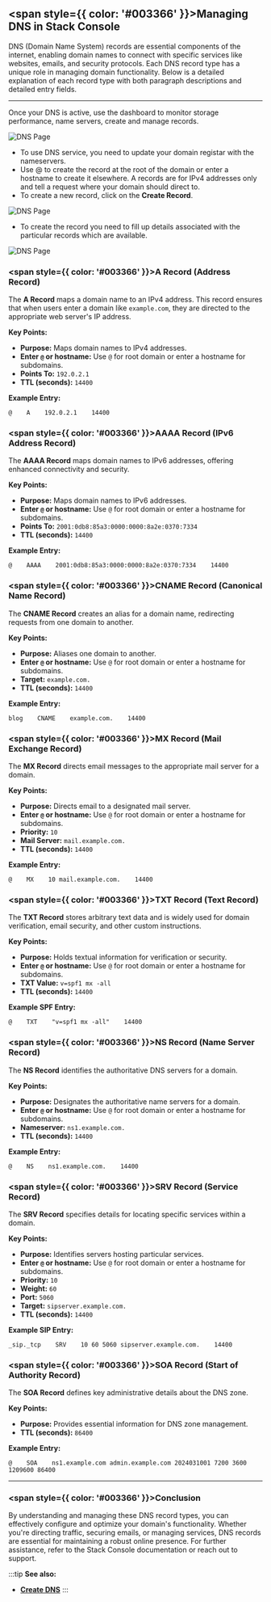 ## <span style={{ color: '#003366' }}>Managing DNS in Stack Console</span>

DNS (Domain Name System) records are essential components of the internet, enabling domain names to connect with specific services like websites, emails, and security protocols. Each DNS record type has a unique role in managing domain functionality. Below is a detailed explanation of each record type with both paragraph descriptions and detailed entry fields.

---

Once your DNS is active, use the dashboard to monitor storage performance, name servers, create and manage records.

![DNS Page](images/man-dns-1.png)

- To use DNS service, you need to update your domain registar with the nameservers.
- Use @ to create the record at the root of the domain or enter a hostname to create it elsewhere. A records are for IPv4 addresses only and tell a request where your domain should direct to.
- To create a new record, click on the **Create Record**.

![DNS Page](images/man-dns-2.png)

- To create the record you need to fill up details associated with the particular records which are available. 

![DNS Page](images/man-dns-3.png)

### <span style={{ color: '#003366' }}>A Record (Address Record)</span>

The **A Record** maps a domain name to an IPv4 address. This record ensures that when users enter a domain like `example.com`, they are directed to the appropriate web server's IP address.  

**Key Points:**
- **Purpose:** Maps domain names to IPv4 addresses.
- **Enter `@` or hostname:** Use `@` for root domain or enter a hostname for subdomains.
- **Points To:** `192.0.2.1`
- **TTL (seconds):** `14400`

**Example Entry:**  
```
@    A    192.0.2.1    14400
```
### <span style={{ color: '#003366' }}>AAAA Record (IPv6 Address Record)</span>

The **AAAA Record** maps domain names to IPv6 addresses, offering enhanced connectivity and security. 

**Key Points:**
- **Purpose:** Maps domain names to IPv6 addresses.
- **Enter `@` or hostname:** Use `@` for root domain or enter a hostname for subdomains.
- **Points To:** `2001:0db8:85a3:0000:0000:8a2e:0370:7334`
- **TTL (seconds):** `14400`

**Example Entry:**  
```
@    AAAA    2001:0db8:85a3:0000:0000:8a2e:0370:7334    14400
```
### <span style={{ color: '#003366' }}>CNAME Record (Canonical Name Record)</span>

The **CNAME Record** creates an alias for a domain name, redirecting requests from one domain to another. 

**Key Points:**
- **Purpose:** Aliases one domain to another.
- **Enter `@` or hostname:** Use `@` for root domain or enter a hostname for subdomains.
- **Target:** `example.com.`
- **TTL (seconds):** `14400`

**Example Entry:**  
```
blog    CNAME    example.com.    14400
```
### <span style={{ color: '#003366' }}>MX Record (Mail Exchange Record)</span>

The **MX Record** directs email messages to the appropriate mail server for a domain. 

**Key Points:**
- **Purpose:** Directs email to a designated mail server.
- **Enter `@` or hostname:** Use `@` for root domain or enter a hostname for subdomains.
- **Priority:** `10`
- **Mail Server:** `mail.example.com.`
- **TTL (seconds):** `14400`

**Example Entry:**  
```
@    MX    10 mail.example.com.    14400
```
### <span style={{ color: '#003366' }}>TXT Record (Text Record)</span>

The **TXT Record** stores arbitrary text data and is widely used for domain verification, email security, and other custom instructions.

**Key Points:**
- **Purpose:** Holds textual information for verification or security.
- **Enter `@` or hostname:** Use `@` for root domain or enter a hostname for subdomains.
- **TXT Value:** `v=spf1 mx -all`
- **TTL (seconds):** `14400`

**Example SPF Entry:**  
```
@    TXT    "v=spf1 mx -all"    14400
```
### <span style={{ color: '#003366' }}>NS Record (Name Server Record)</span>

The **NS Record** identifies the authoritative DNS servers for a domain. 

**Key Points:**
- **Purpose:** Designates the authoritative name servers for a domain.
- **Enter `@` or hostname:** Use `@` for root domain or enter a hostname for subdomains.
- **Nameserver:** `ns1.example.com.`
- **TTL (seconds):** `14400`

**Example Entry:**  
```
@    NS    ns1.example.com.    14400
```
### <span style={{ color: '#003366' }}>SRV Record (Service Record)</span>

The **SRV Record** specifies details for locating specific services within a domain. 

**Key Points:**
- **Purpose:** Identifies servers hosting particular services.
- **Enter `@` or hostname:** Use `@` for root domain or enter a hostname for subdomains.
- **Priority:** `10`
- **Weight:** `60`
- **Port:** `5060`
- **Target:** `sipserver.example.com.`
- **TTL (seconds):** `14400`

**Example SIP Entry:**  
```
_sip._tcp    SRV    10 60 5060 sipserver.example.com.    14400
```
### <span style={{ color: '#003366' }}>SOA Record (Start of Authority Record)</span>

The **SOA Record** defines key administrative details about the DNS zone.

**Key Points:**
- **Purpose:** Provides essential information for DNS zone management.
- **TTL (seconds):** `86400`

**Example Entry:**  
```
@    SOA    ns1.example.com admin.example.com 2024031001 7200 3600 1209600 86400
```
----

### <span style={{ color: '#003366' }}>Conclusion</span>

By understanding and managing these DNS record types, you can effectively configure and optimize your domain's functionality. Whether you're directing traffic, securing emails, or managing services, DNS records are essential for maintaining a robust online presence. For further assistance, refer to the Stack Console documentation or reach out to support.

:::tip
**See also:**  
- **[Create DNS](./Create%20DNS.md)**
:::